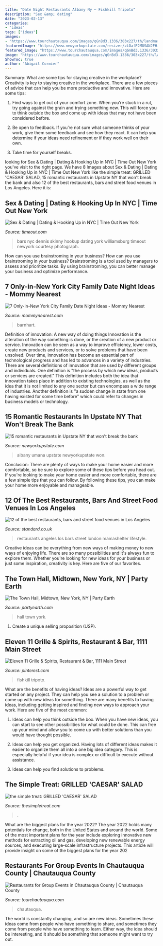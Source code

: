 ```yaml
---
title: "Date Night Restaurants Albany Ny ~ Fishkill Tripoto"
description: "Sex &amp; dating"
date: "2023-02-13"
categories:
- "ideas"
tags: ["ideas"]
images:
- "https://www.tourchautauqua.com/images/qGnBd3.1336/303x227/th/landmark-restaurant.jpg"
featuredImage: "https://www.newyorkupstate.com/resizer/zLOafP2M8SAN2FHip7xYIvethA8=/450x0/smart/advancelocal-adapter-image-uploads.s3.amazonaws.com/image.newyorkupstate.com/home/nyup-media/width2048/img/romantic/photo/2017/01/10/umana.JPG"
featured_image: "https://www.tourchautauqua.com/images/qGnBd3.1336/303x227/th/landmark-restaurant.jpg"
image: "https://www.tourchautauqua.com/images/qGnBd3.1336/303x227/th/landmark-restaurant.jpg"
ShowToc: true
author: "Abigail Cormier"
---
```



Summary: What are some tips for staying creative in the workplace?
Creativity is key to staying creative in the workplace. There are a few pieces of advice that can help you be more productive and innovative. Here are some tips:
1. Find ways to get out of your comfort zone. When you’re stuck in a rut, try going against the grain and trying something new. This will force you to think outside the box and come up with ideas that may not have been considered before.

2. Be open to feedback. If you’re not sure what someone thinks of your work, give them some feedback and see how they react. It can help you determine if your ideas need refinement or if they work well on their own.

3. Take time for yourself breaks.

	

		
looking for Sex &amp; Dating | Dating &amp; Hooking Up in NYC | Time Out New York you've visit to the right page. We have 8 Images about Sex &amp; Dating | Dating &amp; Hooking Up in NYC | Time Out New York like the simple treat: GRILLED &#039;CAESAR&#039; SALAD, 15 romantic restaurants in Upstate NY that won&#039;t break the bank and also 12 of the best restaurants, bars and street food venues in Los Angeles. Here it is:
		
    
## Sex &amp; Dating | Dating &amp; Hooking Up In NYC | Time Out New York

<img loading=lazy src="https://media.timeout.com/images/101417599/image.jpg" onerror="this.onerror=null;this.src='https://tse3.mm.bing.net/th?id=OIP.waavc0gqHVJeP3Y-fUkOaAHaE7&amp;pid=15.1';" alt="Sex &amp; Dating | Dating &amp; Hooking Up in NYC | Time Out New York">

_Source: timeout.com_

>bars nyc dennis skinny hookup dating york williamsburg timeout newyork courtesy photograph. 

	

How can you use brainstroming in your business?
How can you use brainstroming in your business? Brainstroming is a tool used by managers to assess and prioritize tasks. By using brainstroming, you can better manage your business and optimize performance.

    
## 7 Only-in-New York City Family Date Night Ideas - Mommy Nearest

<img loading=lazy src="https://res.cloudinary.com/mommy-nearest/image/upload/c_fill,h_450,w_800/ehyztqz97mewasdmuapc.jpg" onerror="this.onerror=null;this.src='https://tse2.mm.bing.net/th?id=OIP.CdIQIUteOo5DJv7PFPtpNwHaEK&amp;pid=15.1';" alt="7 Only-in-New York City Family Date Night Ideas - Mommy Nearest">

_Source: mommynearest.com_

>barnhart. 

	

Definition of innovation: A new way of doing things
Innovation is the alteration of the way something is done, or the creation of a new product or service. Innovation can be seen as a way to improve efficiency, lower costs, create new products and services, or to solve problems that have been unsolved. Over time, innovation has become an essential part of technological progress and has led to advances in a variety of industries.
There are several definitions of innovation that are used by different groups and individuals. One definition is "the process by which new ideas, products or services are created." This definition includes both the idea that innovation takes place in addition to existing technologies, as well as the idea that it is not limited to any one sector but can encompass a wide range of industries. Another definition is "a sudden change in state from one having existed for some time before" which could refer to changes in business models or technology.

    
## 15 Romantic Restaurants In Upstate NY That Won&#039;t Break The Bank

<img loading=lazy src="https://www.newyorkupstate.com/resizer/zLOafP2M8SAN2FHip7xYIvethA8=/450x0/smart/advancelocal-adapter-image-uploads.s3.amazonaws.com/image.newyorkupstate.com/home/nyup-media/width2048/img/romantic/photo/2017/01/10/umana.JPG" onerror="this.onerror=null;this.src='https://tse3.mm.bing.net/th?id=OIP.f8I9btqw4VHOzL68rYWmYgAAAA&amp;pid=15.1';" alt="15 romantic restaurants in Upstate NY that won&#039;t break the bank">

_Source: newyorkupstate.com_

>albany umana upstate newyorkupstate won. 

	

Conclusion: There are plenty of ways to make your home easier and more comfortable, so be sure to explore some of these tips before you head out.
If you're looking to make your home easier and more comfortable, there are a few simple tips that you can follow. By following these tips, you can make your home more enjoyable and manageable.

    
## 12 Of The Best Restaurants, Bars And Street Food Venues In Los Angeles

<img loading=lazy src="https://www.standard.co.uk/s3fs-public/thumbnails/image/2016/10/20/11/mamashelter.jpg" onerror="this.onerror=null;this.src='https://tse4.mm.bing.net/th?id=OIP.c-64N8KvtIvTWVWVMCwgGAHaE8&amp;pid=15.1';" alt="12 of the best restaurants, bars and street food venues in Los Angeles">

_Source: standard.co.uk_

>restaurants angeles los bars street london mamashelter lifestyle. 

	

Creative ideas can be everything from new ways of making money to new ways of enjoying life. There are so many possibilities and it's always fun to explore them. Whether you're looking for new ideas for your business or just some inspiration, creativity is key. Here are five of our favorites.

    
## The Town Hall, Midtown, New York, NY | Party Earth

<img loading=lazy src="http://cdn.partyearth.com/photos/6e2a9f2434b6c5433fcf276be27a7f73/the-town-hall_s345x230.jpg?1375003862" onerror="this.onerror=null;this.src='https://tse4.mm.bing.net/th?id=OIP.AX_63DGEkOqabm2g8TsIngAAAA&amp;pid=15.1';" alt="The Town Hall, Midtown, New York, NY | Party Earth">

_Source: partyearth.com_

>hall town york. 

	

1. Create a unique selling proposition (USP).

    
## Eleven 11 Grille &amp; Spirits, Restaurant &amp; Bar, 1111 Main Street

<img loading=lazy src="https://i.pinimg.com/originals/b1/21/dd/b121dd4a61e78b7645b62471e76cc8c7.jpg" onerror="this.onerror=null;this.src='https://tse1.mm.bing.net/th?id=OIP.ABQm64mG3Qaxa9Dpw38sxwHaEn&amp;pid=15.1';" alt="Eleven 11 Grille &amp; Spirits, Restaurant &amp; Bar, 1111 Main Street">

_Source: pinterest.com_

>fishkill tripoto. 

	

What are the benefits of having ideas?
Ideas are a powerful way to get started on any project. They can help you see a solution to a problem or come up with new ideas for something. There are many benefits to having ideas, including getting inspired and finding new ways to approach your work. Here are five of the most common: 
1. Ideas can help you think outside the box. When you have new ideas, you can start to see other possibilities for what could be done. This can free up your mind and allow you to come up with better solutions than you would have thought possible. 

2. Ideas can help you get organized. Having lots of different ideas makes it easier to organize them all into a one big idea category. This is especially helpful if your idea is complex or difficult to execute without assistance. 

3. Ideas can help you find solutions to problems.

    
## The Simple Treat: GRILLED &#039;CAESAR&#039; SALAD

<img loading=lazy src="http://3.bp.blogspot.com/-K5k_uFrWhLs/U5ezXjaYKdI/AAAAAAAASso/A4S44WtyhO0/w1200-h630-p-k-no-nu/IMG_4900.JPG" onerror="this.onerror=null;this.src='https://tse4.mm.bing.net/th?id=OIP.71J_L1DRcIX6re8QvRxWaQHaD4&amp;pid=15.1';" alt="the simple treat: GRILLED &#039;CAESAR&#039; SALAD">

_Source: thesimpletreat.com_

>. 

	

What are the biggest plans for the year 2022?
The year 2022 holds many potentials for change, both in the United States and around the world. Some of the most important plans for the year include exploring innovative new methods for extracting oil and gas, developing new renewable energy sources, and executing large-scale infrastructure projects. This article will provide insight on some of the biggest plans for the year 202
    
## Restaurants For Group Events In Chautauqua County | Chautauqua County

<img loading=lazy src="https://www.tourchautauqua.com/images/qGnBd3.1336/303x227/th/landmark-restaurant.jpg" onerror="this.onerror=null;this.src='https://tse2.mm.bing.net/th?id=OIP.ensrOde6s8WlZETWmT6_MgAAAA&amp;pid=15.1';" alt="Restaurants for Group Events in Chautauqua County | Chautauqua County">

_Source: tourchautauqua.com_

>chautauqua. 

	

The world is constantly changing, and so are new ideas. Sometimes these ideas come from people who have something to share, and sometimes they come from people who have something to learn. Either way, the idea should be interesting, and it should be something that someone might want to try out.

